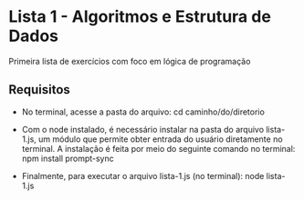 
# Lista 1 - Algoritmos e Estrutura de Dados

Primeira lista de exercícios com foco em lógica de programação


## Requisitos

- No terminal, acesse a pasta do arquivo: cd caminho/do/diretorio

- Com o node instalado, é necessário instalar na pasta do arquivo lista-1.js, um módulo que permite obter entrada do usuário diretamente no terminal. A instalação é feita por meio do seguinte comando no terminal: npm install prompt-sync

- Finalmente, para executar o arquivo lista-1.js (no terminal): node lista-1.js

